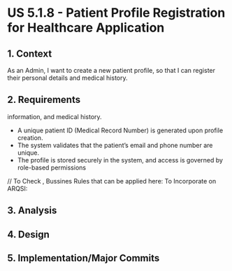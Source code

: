 # US 5.1.8 - Patient Profile Registration for Healthcare Application

## 1. Context

As an Admin, I want to create a new patient profile, so that I can register their personal details and medical history.

## 2. Requirements

information, and medical history.
- A unique patient ID (Medical Record Number) is generated upon profile creation.
- The system validates that the patient’s email and phone number are unique.
- The profile is stored securely in the system, and access is governed by role-based permissions

// To Check , Bussines Rules that can be applied here: To Incorporate on ARQSI:

## 3. Analysis


## 4. Design



## 5. Implementation/Major Commits

